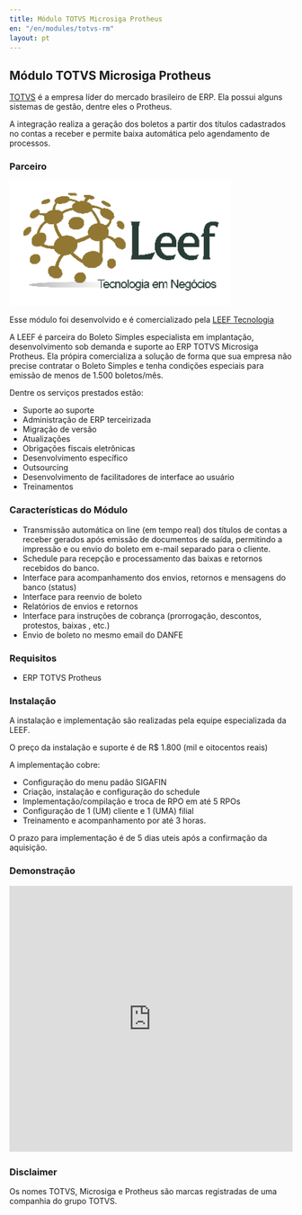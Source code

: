 ```yaml
---
title: Módulo TOTVS Microsiga Protheus
en: "/en/modules/totvs-rm"
layout: pt
---
```


## Módulo TOTVS Microsiga Protheus

[TOTVS](https://www.totvs.com) é a empresa líder do mercado brasileiro de ERP. Ela possui alguns sistemas de gestão, dentre eles o Protheus.

A integração realiza a geração dos boletos a partir dos títulos cadastrados no contas a receber e permite baixa automática pelo agendamento de processos.
### Parceiro

![LEEF](/img/modules/totvs-protheus/leef.webp)

Esse módulo foi desenvolvido e é comercializado pela [LEEF Tecnologia](https://www.leef.com.br/)

A LEEF é parceira do Boleto Simples especialista em implantação, desenvolvimento sob demanda e suporte ao ERP TOTVS Microsiga Protheus. Ela própira comercializa a solução de forma que sua empresa não precise contratar o Boleto Simples e tenha condições especiais para emissão de menos de 1.500 boletos/mês.

Dentre os serviços prestados estão:

* Suporte ao suporte
* Administração de ERP terceirizada
* Migração de versão
* Atualizações
* Obrigações fiscais eletrônicas
* Desenvolvimento específico
* Outsourcing
* Desenvolvimento de facilitadores de interface ao usuário
* Treinamentos

### Características do Módulo

  * Transmissão automática on line (em tempo real) dos títulos de contas a receber gerados após emissão de documentos de saída, permitindo a impressão e ou envio do boleto em e-mail separado para o cliente.
  * Schedule para recepção e processamento das baixas e retornos recebidos do banco.
  * Interface para acompanhamento dos envios, retornos e mensagens do banco (status)
  * Interface para reenvio de boleto
  * Relatórios de envios e retornos
  * Interface para instruções de cobrança (prorrogação, descontos, protestos, baixas , etc.)
  * Envio de boleto no mesmo email do DANFE

### Requisitos

* ERP TOTVS Protheus

### Instalação

A instalação e implementação são realizadas pela equipe especializada da LEEF.

O preço da instalação e suporte é de R$ 1.800 (mil e oitocentos reais)

A implementação cobre:

  * Configuração do menu padão SIGAFIN
  * Criação, instalação e configuração do schedule
  * Implementação/compilação e troca de RPO em até 5 RPOs
  * Configuração de 1 (UM) cliente e  1 (UMA) filial
  * Treinamento e acompanhamento por até 3 horas.

O prazo para implementação é de 5 dias uteis após a confirmação da aquisição.
### Demonstração

<iframe width="100%" height="473" src="https://www.youtube.com/embed/Nrz4N1_Mihw?controls=0" title="YouTube video player" frameborder="0" allow="accelerometer; autoplay; clipboard-write; encrypted-media; gyroscope; picture-in-picture" allowfullscreen></iframe>

### Disclaimer 

Os nomes TOTVS, Microsiga e Protheus são marcas registradas de uma companhia do grupo TOTVS.